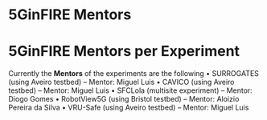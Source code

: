 <!-- TITLE: 5GinFIRE Mentors -->
<!-- SUBTITLE: The list of 5GinFIRE Mentors and assingments -->

# 5GinFIRE Mentors


# 5GinFIRE Mentors per Experiment
Currently the **Mentors** of the experiments are the following
• SURROGATES (using Aveiro testbed) – Mentor: Miguel Luis 
• CAVICO (using Aveiro testbed) – Mentor: Miguel Luis 
• SFCLola (multisite experiment) – Mentor: Diogo Gomes 
• RobotView5G (using Bristol testbed) – Mentor: Aloizio Pereira da Silva
• VRU-Safe (using Aveiro testbed) – Mentor: Miguel Luis 

